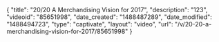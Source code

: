 {
    "title": "20\/20  A Merchandising Vision for 2017",
    "description": "123",
    "videoid": "85651998",
    "date_created": "1488487289",
    "date_modified": "1488494723",
    "type": "captivate",
    "layout": "video",
    "url": "\/v\/20-20-a-merchandising-vision-for-2017\/85651998"
}